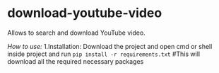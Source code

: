 # download-youtube-video
Allows to search and download YouTube video.

*How to use:*
1.Installation:
  Download the project and open cmd or shell inside project and run 
  `pip install -r requirements.txt` #This will download all the required necessary packages
